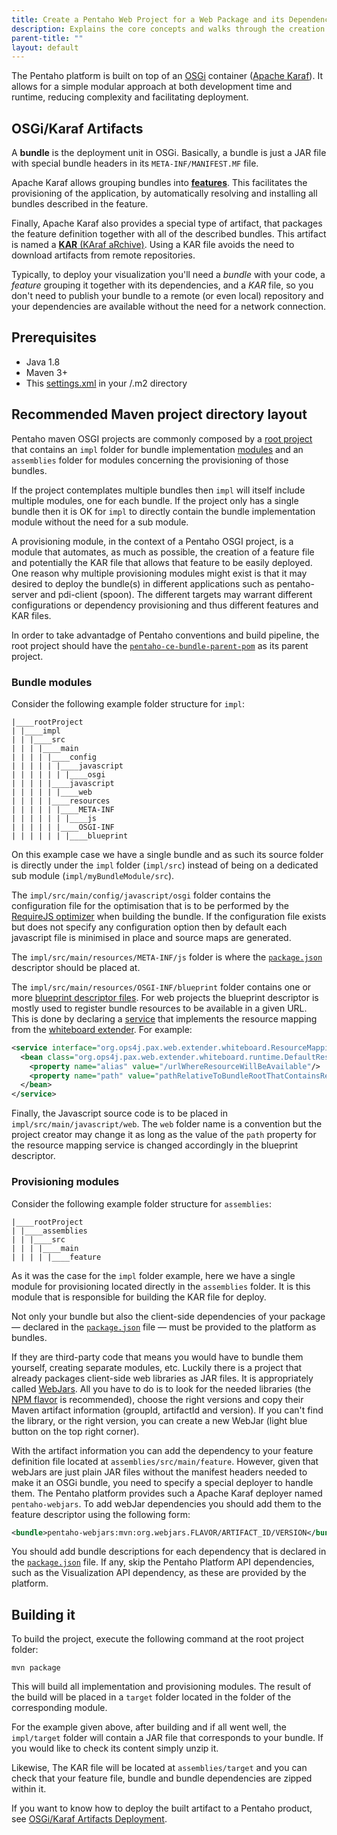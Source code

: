 ```yaml
---
title: Create a Pentaho Web Project for a Web Package and its Dependencies
description: Explains the core concepts and walks through the creation of a KAR file for deploying a web package and its dependencies in the Pentaho Platform.
parent-title: ""
layout: default
---
```


The Pentaho platform is built on top of an [OSGi](https://www.osgi.org/) container 
([Apache Karaf](https://karaf.apache.org)).
It allows for a simple modular approach at both development time and runtime, 
reducing complexity and facilitating deployment.

## OSGi/Karaf Artifacts

A **bundle** is the deployment unit in OSGi. 
Basically, a bundle is just a JAR file with special bundle headers in its `META-INF/MANIFEST.MF` file.

Apache Karaf allows grouping bundles into 
[**features**](https://karaf.apache.org/manual/latest/provisioning#_feature_and_resolver). 
This facilitates the provisioning of the application, 
by automatically resolving and installing all bundles described in the feature.

Finally, Apache Karaf also provides a special type of artifact, 
that packages the feature definition together with all of the described bundles. 
This artifact is named a [**KAR** (KAraf aRchive)](https://karaf.apache.org/manual/latest/kar). 
Using a KAR file avoids the need to download artifacts from remote repositories.

Typically, to deploy your visualization you'll need a _bundle_ with your code, 
a _feature_ grouping it together with its dependencies, 
and a _KAR_ file, so you don't need to publish your bundle to a remote (or even local) repository and 
your dependencies are available without the need for a network connection.


## Prerequisites

- Java 1.8
- Maven 3+
- This [settings.xml](https://github.com/pentaho/maven-parent-poms/blob/master/maven-support-files/settings.xml) 
in your <user-home>/.m2 directory


## Recommended Maven project directory layout

Pentaho maven OSGI projects are commonly composed by a [root project](https://maven.apache.org/guides/introduction/introduction-to-the-pom.html) that contains an `impl` 
folder for bundle implementation [modules](https://maven.apache.org/guides/mini/guide-multiple-modules.html) and an `assemblies` folder for modules concerning the provisioning of those bundles.

If the project contemplates multiple bundles then `impl` will itself include multiple 
modules, one for each bundle. If the project only has a single bundle then it is OK for `impl` to 
directly contain the bundle implementation module without the need for a sub module.

A provisioning module, in the context of a Pentaho OSGI project, is a module that automates, 
as much as possible, the creation of a feature file and potentially the KAR file that allows that feature 
to be easily deployed. 
One reason why multiple provisioning modules might exist is that it may desired to deploy the bundle(s) in 
different applications such as pentaho-server and pdi-client (spoon). The different 
targets may warrant different configurations or dependency provisioning and thus different features 
and KAR files.

In order to take advantadge of Pentaho conventions and build pipeline, the root project should have
the [`pentaho-ce-bundle-parent-pom`](https://github.com/pentaho/maven-parent-poms/blob/7.1.0.0-R/pentaho-ce-parent-pom/pentaho-ce-jar-parent-pom/pentaho-ce-bundle-parent-pom/pom.xml) as its parent project.


### Bundle modules

Consider the following example folder structure for `impl`:

```
|____rootProject
| |____impl
| | |____src
| | | |____main
| | | | |____config
| | | | | |____javascript
| | | | | | |____osgi
| | | | |____javascript
| | | | | |____web
| | | | |____resources
| | | | | |____META-INF
| | | | | | |____js
| | | | | |____OSGI-INF
| | | | | | |____blueprint
```

On this example case we have a single bundle and as such its source folder is directly under the `impl` 
folder  (`impl/src`) instead of being on a dedicated sub module (`impl/myBundleModule/src`).

The `impl/src/main/config/javascript/osgi` folder contains the configuration file for the optimisation that
is to be performed by the [RequireJS optimizer](http://requirejs.org/docs/optimization.html) when building 
the bundle. If the configuration file exists but does not specify any configuration option then by default 
each javascript file is minimised in place and source maps are generated.

The `impl/src/main/resources/META-INF/js` folder is where the [`package.json`](./web-package) descriptor should 
be placed at.

The `impl/src/main/resources/OSGI-INF/blueprint` folder contains one or more [blueprint descriptor files](https://www.ibm.com/developerworks/library/os-osgiblueprint/). For web projects the blueprint descriptor is mostly used 
to register bundle resources to be available in a given URL. This is done by declaring a 
[service](https://www.ibm.com/developerworks/library/os-osgiblueprint/#servman) that implements the resource 
mapping from the [whiteboard extender](http://ops4j.github.io/pax/web/SNAPSHOT/User-Guide.html#WhiteboardExtender-Howdoesithelponresourceregistration). For example:

```xml
<service interface="org.ops4j.pax.web.extender.whiteboard.ResourceMapping">
  <bean class="org.ops4j.pax.web.extender.whiteboard.runtime.DefaultResourceMapping">
    <property name="alias" value="/urlWhereResourceWillBeAvailable"/>
    <property name="path" value="pathRelativeToBundleRootThatContainsResources"/>
  </bean>
</service>
```

Finally, the Javascript source code is to be placed in `impl/src/main/javascript/web`. The `web` 
folder name is a convention but the project creator may change it as long as the value of 
the `path` property for the resource mapping service is changed accordingly in the blueprint descriptor.


### Provisioning modules

Consider the following example folder structure for `assemblies`:

```
|____rootProject
| |____assemblies
| | |____src
| | | |____main
| | | | |____feature
```

As it was the case for the `impl` folder example, here we have a single module for provisioning located 
directly in the `assemblies` folder. It is this module that is responsible for building
the KAR file for deploy.

Not only your bundle but also the client-side dependencies of your package — declared in the 
[`package.json`](./web-package) file — must be provided to the platform as bundles. 

If they are third-party code that means you would have to bundle them yourself, creating separate modules, etc. 
Luckily there is a project that already packages client-side web libraries as JAR files. 
It is appropriately called [WebJars](http://www.webjars.org). All you have to do is to look for the needed 
libraries (the [NPM flavor](http://www.webjars.org/npm) is recommended), choose the right versions and copy 
their Maven artifact information (groupId, artifactId and version).
If you can't find the library, or the right version, you can create a new WebJar (light blue button on the 
top right corner).

With the artifact information you can add the dependency to your feature definition file located at 
`assemblies/src/main/feature`. However, given that webJars are just plain JAR files without the manifest headers 
needed to make it an OSGi bundle, you need to specify a special deployer to handle them. The Pentaho platform 
provides such a Apache Karaf deployer named `pentaho-webjars`. 
To add webJar dependencies you should add them to the feature descriptor using the following form:
```xml
<bundle>pentaho-webjars:mvn:org.webjars.FLAVOR/ARTIFACT_ID/VERSION</bundle>
```

You should add bundle descriptions for each dependency that is declared in the [`package.json`](./web-package) file.
If any, skip the Pentaho Platform API dependencies, such as the Visualization API dependency, 
as these are provided by the platform.

## Building it

To build the project, execute the following command at the root project folder:

```shell
mvn package
```

This will build all implementation and provisioning modules. The result of the build will be placed in a 
`target` folder located in the folder of the corresponding module.

For the example given above, after building and if all went well, the `impl/target` folder will contain a JAR 
file that corresponds to your bundle. If you would like to check its content simply unzip it. 

Likewise, The KAR file will be located at `assemblies/target` and you can check that your feature file, bundle and 
bundle dependencies are zipped within it. 

If you want to know how to deploy the built artifact to a Pentaho product,
see [OSGi/Karaf Artifacts Deployment](osgi-deployment).
